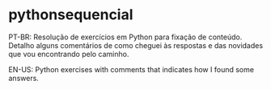 # pythonsequencial
PT-BR: Resolução de exercícios em Python para fixação de conteúdo. 
Detalho alguns comentários de como cheguei às respostas e das novidades que vou encontrando pelo caminho. 

EN-US: Python exercises with comments that indicates how I found some answers.
